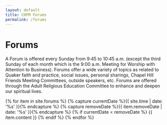 ```yaml
---
layout: default
title: CHFM Forums
permalink: /forums
---
```


<div class="row">
  <div class="col-12 col-sm-4 order-sm-1 order-2">
    <h1>Forums</h1>
    <p>
        A Forum is offered every Sunday from 9:45 to 10:45 a.m. (except the third Sunday of each month which is the 9:00 a.m. Meeting for Worship with Attention to Business). Forums offer a wide variety of topics as related to Quaker faith and practice, social issues, personal sharings, Chapel Hill Friends Meeting Committees, outside speakers, etc. Forums are offered through the Adult Religious Education Committee to enhance and deepen our spiritual lives.
    </p>
  </div>
  <div class="col-12 col-sm-8 order-sm-2 order-1">
    {% for item in site.forums %}
      {% capture currentDate %}{{ site.time | date: '%s' }}{% endcapture %}
      {% capture removeDate %}{{ item.removeDate | date: '%s' }}{% endcapture %}
      {% if currentDate < removeDate %}
        {{ item.content }}
      {% endif %}
    {% endfor %}
  </div>
</div>